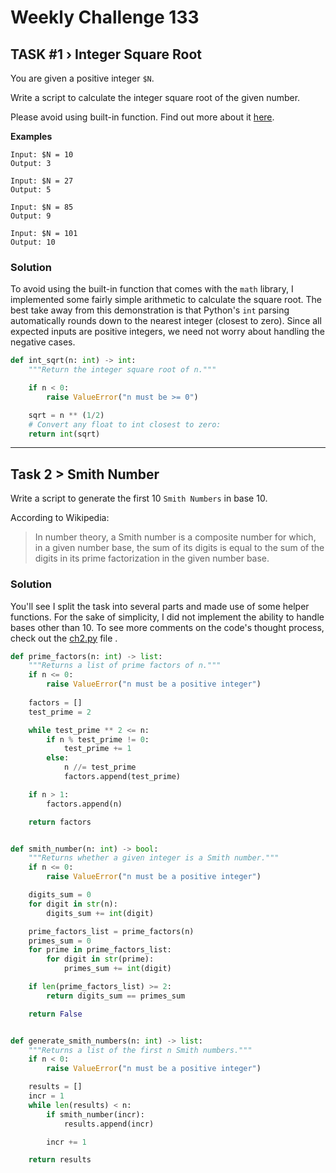 # Weekly Challenge 133

## TASK #1 › Integer Square Root

You are given a positive integer `$N`.

Write a script to calculate the integer square root of the given number.

Please avoid using built-in function. Find out more about it [here](https://en.wikipedia.org/wiki/Integer_square_root).


**Examples**

```
Input: $N = 10
Output: 3

Input: $N = 27
Output: 5

Input: $N = 85
Output: 9

Input: $N = 101
Output: 10

```

### Solution

To avoid using the built-in function that comes with the `math` library, I implemented some fairly simple arithmetic to calculate the square root.
The best take away from this demonstration is that Python's `int` parsing automatically rounds down to the nearest integer (closest to zero). 
Since all expected inputs are positive integers, we need not worry about handling the negative cases.

```python
def int_sqrt(n: int) -> int:
    """Return the integer square root of n."""

    if n < 0:
        raise ValueError("n must be >= 0")

    sqrt = n ** (1/2)
    # Convert any float to int closest to zero:
    return int(sqrt)

```

---
## Task 2 > Smith Number

Write a script to generate the first 10 `Smith Numbers` in base 10.

According to Wikipedia:

> In number theory, a Smith number is a composite number for which, in a given
> number base, the sum of its digits is equal to the sum of the digits in its
> prime factorization in the given number base.

### Solution

You'll see I split the task into several parts and made use of some helper functions. 
For the sake of simplicity, I did not implement the ability to handle bases other than 10.
To see more comments on the code's thought process, check out the [ch2.py](133\python\ch2.py) file .

```python
def prime_factors(n: int) -> list:
    """Returns a list of prime factors of n."""
    if n <= 0:
        raise ValueError("n must be a positive integer")
    
    factors = []
    test_prime = 2

    while test_prime ** 2 <= n:
        if n % test_prime != 0:
            test_prime += 1
        else:
            n //= test_prime
            factors.append(test_prime)

    if n > 1:
        factors.append(n)

    return factors


def smith_number(n: int) -> bool:
    """Returns whether a given integer is a Smith number."""
    if n <= 0:
        raise ValueError("n must be a positive integer")

    digits_sum = 0
    for digit in str(n):
        digits_sum += int(digit)

    prime_factors_list = prime_factors(n)
    primes_sum = 0
    for prime in prime_factors_list:
        for digit in str(prime):
            primes_sum += int(digit)

    if len(prime_factors_list) >= 2:
        return digits_sum == primes_sum

    return False


def generate_smith_numbers(n: int) -> list:
    """Returns a list of the first n Smith numbers."""
    if n < 0:
        raise ValueError("n must be a positive integer")

    results = []
    incr = 1
    while len(results) < n:
        if smith_number(incr):
            results.append(incr)

        incr += 1

    return results

```
